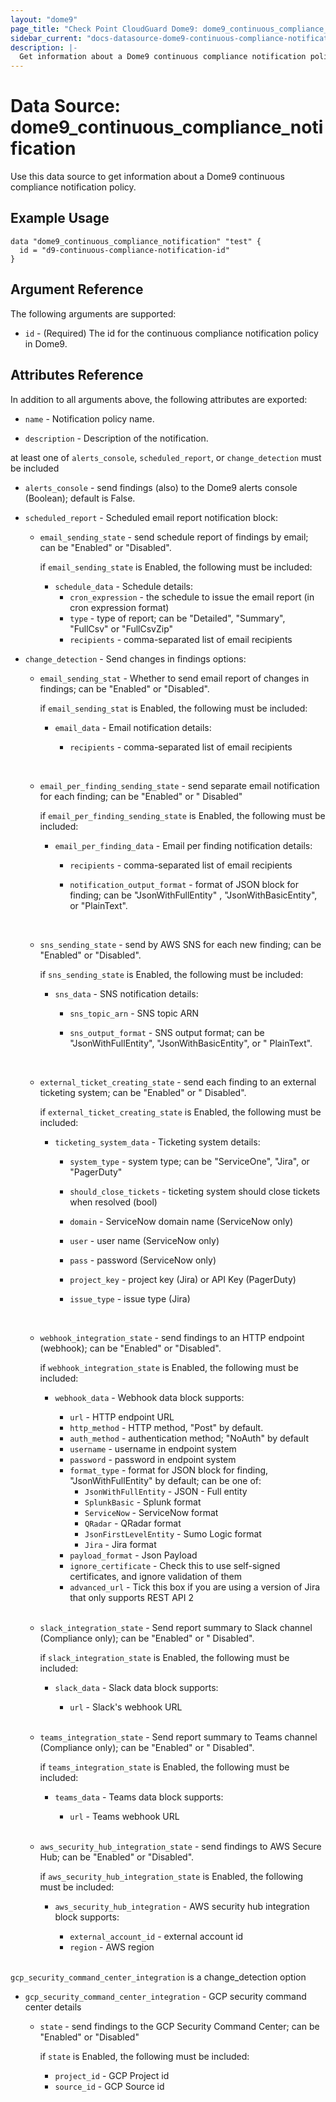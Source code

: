 ```yaml
---
layout: "dome9"
page_title: "Check Point CloudGuard Dome9: dome9_continuous_compliance_notification"
sidebar_current: "docs-datasource-dome9-continuous-compliance-notification"
description: |-
  Get information about a Dome9 continuous compliance notification policy.
---
```


# Data Source: dome9_continuous_compliance_notification

Use this data source to get information about a Dome9 continuous compliance notification policy.

## Example Usage

```hcl
data "dome9_continuous_compliance_notification" "test" {
  id = "d9-continuous-compliance-notification-id"
}
```

## Argument Reference

The following arguments are supported:

* `id` - (Required) The id for the continuous compliance notification policy in Dome9. 

## Attributes Reference

In addition to all arguments above, the following attributes are exported:

* `name` - Notification policy name.

* `description` -  Description of the notification.

at least one of  `alerts_console`, `scheduled_report`, or `change_detection` must be included

* `alerts_console` -  send findings (also) to the Dome9 alerts console (Boolean); default is False.

* `scheduled_report` - Scheduled email report notification block:
  * `email_sending_state` - send schedule report of findings by email; can be  "Enabled" or "Disabled".

    if `email_sending_state` is Enabled, the following must be included:

    * `schedule_data` - Schedule details:
      * `cron_expression` -  the schedule to issue the email report (in cron expression format)
      * `type` -  type of report; can be  "Detailed", "Summary", "FullCsv" or "FullCsvZip"
      * `recipients` -  comma-separated list of email recipients


* `change_detection` -  Send changes in findings options:
  * `email_sending_stat` - Whether to send email report of changes in findings; can be "Enabled" or "Disabled".

    if `email_sending_stat`  is Enabled, the following must be included:

    * `email_data` - Email notification details:
      * `recipients` -  comma-separated list of email recipients

        <br/>

  * `email_per_finding_sending_state` - send separate email notification for each finding; can be "Enabled" or "
    Disabled"

    if `email_per_finding_sending_state`  is Enabled, the following must be included:

    * `email_per_finding_data` - Email per finding notification details:
      * `recipients` -  comma-separated list of email recipients
      * `notification_output_format` -  format of JSON block for finding; can be  "JsonWithFullEntity"
        , "JsonWithBasicEntity", or "PlainText".

        <br/>

  * `sns_sending_state` - send by AWS SNS for each new finding; can be  "Enabled" or "Disabled".

    if `sns_sending_state`  is Enabled, the following must be included:

    * `sns_data` - SNS notification details:
      * `sns_topic_arn` -  SNS topic ARN
      * `sns_output_format` -  SNS output format; can be  "JsonWithFullEntity", "JsonWithBasicEntity", or "
        PlainText".

        <br/>
  * `external_ticket_creating_state` - send each finding to an external ticketing system; can be  "Enabled" or "
    Disabled".

    if `external_ticket_creating_state`  is Enabled, the following must be included:

    * `ticketing_system_data` - Ticketing system details:
      * `system_type` - system type; can be "ServiceOne", "Jira", or "PagerDuty"
      * `should_close_tickets` - ticketing system should close tickets when resolved (bool)
      * `domain` - ServiceNow domain name (ServiceNow only)
      * `user` - user name (ServiceNow only)
      * `pass` -  password (ServiceNow only)
      * `project_key` - project key (Jira) or API Key (PagerDuty)
      * `issue_type` - issue type (Jira)

        <br/>

  * `webhook_integration_state` - send findings to an HTTP endpoint (webhook); can be  "Enabled" or "Disabled".

    if `webhook_integration_state`  is Enabled, the following must be included:

    * `webhook_data` - Webhook data block supports:
      * `url` -  HTTP endpoint URL
      * `http_method` - HTTP method, "Post" by default.
      * `auth_method` - authentication method; "NoAuth" by default
      * `username` - username in endpoint system
      * `password` - password in endpoint system
      * `format_type` - format for JSON block for finding, "JsonWithFullEntity" by default; can be one of:
        * `JsonWithFullEntity` - JSON - Full entity
        * `SplunkBasic` - Splunk format
        * `ServiceNow` - ServiceNow format
        * `QRadar` - QRadar format
        * `JsonFirstLevelEntity` - Sumo Logic format
        * `Jira` - Jira format
      * `payload_format` - Json Payload
      * `ignore_certificate` - Check this to use self-signed certificates, and ignore validation of them
      * `advanced_url` - Tick this box if you are using a version of Jira that only supports REST API 2

      <br/>

  * `slack_integration_state` - Send report summary to Slack channel (Compliance only); can be  "Enabled" or "
    Disabled".

    if `slack_integration_state`  is Enabled, the following must be included:

    * `slack_data` - Slack data block supports:
      * `url` -  Slack's webhook URL

      <br/>

  * `teams_integration_state` - Send report summary to Teams channel (Compliance only); can be  "Enabled" or "
    Disabled".

    if `teams_integration_state`  is Enabled, the following must be included:

    * `teams_data` - Teams data block supports:
      * `url` -  Teams webhook URL

      <br/>

  * `aws_security_hub_integration_state` - send findings to AWS Secure Hub; can be "Enabled" or "Disabled".

    if `aws_security_hub_integration_state`  is Enabled, the following must be included:

    * `aws_security_hub_integration` - AWS security hub integration block supports:
      * `external_account_id` -  external account id
      * `region` -  AWS region

      <br/>

`gcp_security_command_center_integration` is a change_detection option

* `gcp_security_command_center_integration` - GCP security command center details
  * `state` - send findings to the GCP Security Command Center; can be "Enabled" or "Disabled"

    if `state` is Enabled, the following must be included:

    * `project_id` - GCP Project id
    * `source_id` - GCP Source id

